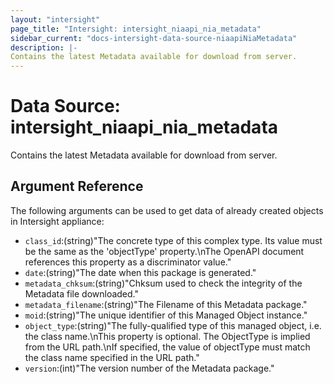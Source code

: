 ```yaml
---
layout: "intersight"
page_title: "Intersight: intersight_niaapi_nia_metadata"
sidebar_current: "docs-intersight-data-source-niaapiNiaMetadata"
description: |-
Contains the latest Metadata available for download from server.
---
```


# Data Source: intersight_niaapi_nia_metadata
Contains the latest Metadata available for download from server.
## Argument Reference
The following arguments can be used to get data of already created objects in Intersight appliance:
* `class_id`:(string)"The concrete type of this complex type. Its value must be the same as the 'objectType' property.\nThe OpenAPI document references this property as a discriminator value."
* `date`:(string)"The date when this package is generated."
* `metadata_chksum`:(string)"Chksum used to check the integrity of the Metadata file downloaded."
* `metadata_filename`:(string)"The Filename of this Metadata package."
* `moid`:(string)"The unique identifier of this Managed Object instance."
* `object_type`:(string)"The fully-qualified type of this managed object, i.e. the class name.\nThis property is optional. The ObjectType is implied from the URL path.\nIf specified, the value of objectType must match the class name specified in the URL path."
* `version`:(int)"The version number of the Metadata package."
